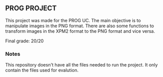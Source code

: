 ## PROG PROJECT
This project was made for the PROG UC. The main objective is to manipulate images in the PNG format. There are also some functions to transform images in the XPM2 format to the PNG format and vice versa. 

Final grade: 20/20

### Notes

This repository doesn't have all the files needed to run the project. It only contain the files used for evalution.
